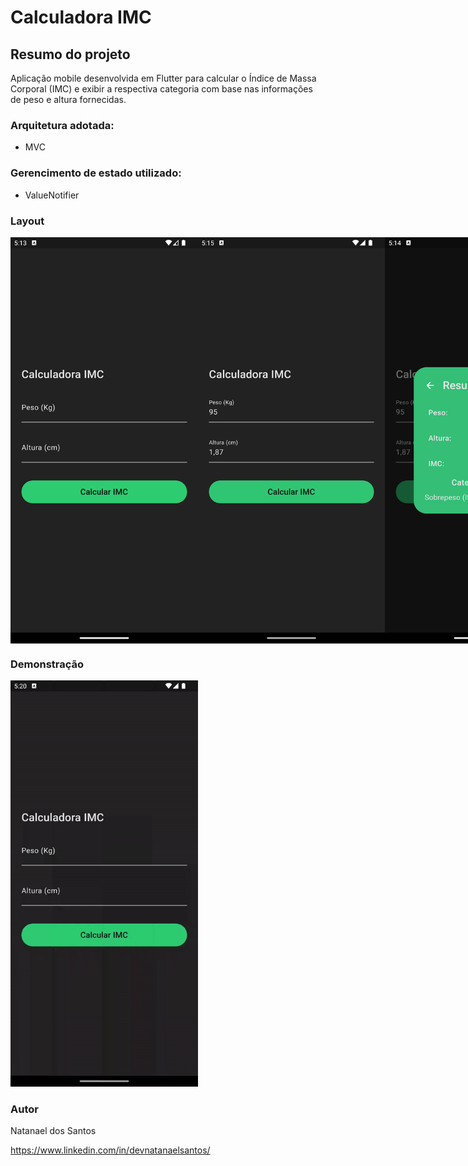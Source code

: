 # Calculadora IMC

## Resumo do projeto 
Aplicação mobile desenvolvida em Flutter para calcular o Índice de Massa Corporal (IMC) e exibir a respectiva categoria com base nas informações de peso e altura fornecidas.

### Arquitetura adotada:
- MVC
### Gerencimento de estado utilizado:
- ValueNotifier

### Layout

<div style="display: flex; justify-content: space-between;">
<img src="https://github.com/devnatanaelsantos/assets/blob/main/imc_print1.png" width=300 height='650'>
<img src="https://github.com/devnatanaelsantos/assets/blob/main/imc_print4.png" width=300 height='650'>
<img src="https://github.com/devnatanaelsantos/assets/blob/main/imc_print2.png" width=300 height='650'>
<img src="https://github.com/devnatanaelsantos/assets/blob/main/imc_prin5.png" width=300 height='650'>
<img src="https://github.com/devnatanaelsantos/assets/blob/main/imc_print3.png" width=300 height='650'>
</div>

### Demonstração
<img src="https://github.com/devnatanaelsantos/assets/blob/main/imc_gif.gif" width=300 height='650'>

### Autor
Natanael dos Santos

https://www.linkedin.com/in/devnatanaelsantos/


